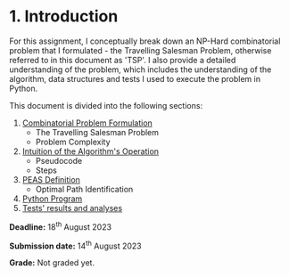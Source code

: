 # 1. Introduction
For this assignment, I conceptually break down an NP-Hard combinatorial problem that I formulated - the Travelling Salesman Problem, otherwise referred to in this document as 'TSP'.  I also provide a detailed understanding of the problem, which includes the understanding of the algorithm, data structures and tests I used to execute the problem in Python.

This document is divided into the following sections:
1. [Combinatorial Problem Formulation](https://github.com/wafaajaunnoo/AntsInMyCode/blob/main/problem-formulation.md)
    * The Travelling Salesman Problem
    * Problem Complexity
2. [Intuition of the Algorithm's Operation](https://github.com/wafaajaunnoo/AntsInMyCode/blob/main/algorithm.md)
    * Pseudocode
    * Steps
3. [PEAS Definition](https://github.com/wafaajaunnoo/AntsInMyCode/blob/main/peas-def.md)
   * Optimal Path Identification
5. [Python Program](https://github.com/wafaajaunnoo/AntsInMyCode/blob/main/aco.py)
6. [Tests' results and analyses](https://github.com/wafaajaunnoo/AntsInMyCode/tree/main/Tests)
     
**Deadline:** 18<sup>th</sup> August 2023

**Submission date:** 14<sup>th</sup> August 2023

**Grade:** Not graded yet.

